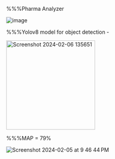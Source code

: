 %%%Pharma Analyzer

![image](https://github.com/DevanshR1123/D2K-PharmaAnalyzer/assets/110150230/ddcb22d5-4382-4f5b-ae46-7510e9a2696f)

%%%Yolov8 model for object detection -

<img width="237" alt="Screenshot 2024-02-06 135651" src="https://github.com/DevanshR1123/D2K-PharmaAnalyzer/assets/110150230/9174e75a-dff4-44e3-a13d-85112f991493">

%%%MAP = 79%



![Screenshot 2024-02-05 at 9 46 44 PM](https://github.com/DevanshR1123/D2K-PharmaAnalyzer/assets/110150230/97d3cecd-fd76-40b3-b278-9183bf641cfe)
